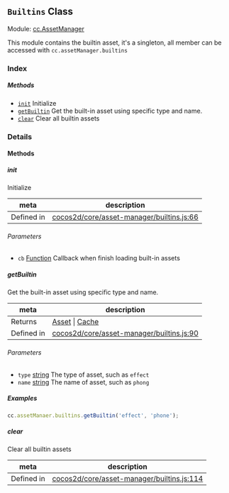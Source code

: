 ## `Builtins` Class



Module: [cc.AssetManager](../modules/cc.AssetManager.md)


This module contains the builtin asset, it's a singleton, all member can be accessed with `cc.assetManager.builtins`



### Index



##### Methods

  - [`init`](#init) Initialize
  - [`getBuiltin`](#getbuiltin) Get the built-in asset using specific type and name.
  - [`clear`](#clear) Clear all builtin assets



### Details




<!-- Method Block -->
#### Methods


##### init

Initialize

| meta | description |
|------|-------------|
| Defined in | [cocos2d/core/asset-manager/builtins.js:66](https://github.com/cocos-creator/engine/blob/f7d50d63228ec3047fe054a2d1e1535e90da2bd1/cocos2d/core/asset-manager/builtins.js#L66) |

###### Parameters
- `cb` <a href="https://developer.mozilla.org/en/JavaScript/Reference/Global_Objects/Function" class="crosslink external" target="_blank">Function</a> Callback when finish loading built-in assets


##### getBuiltin

Get the built-in asset using specific type and name.

| meta | description |
|------|-------------|
| Returns | <a href="../classes/Asset.html" class="crosslink">Asset</a> &#124; <a href="../classes/Cache.html" class="crosslink">Cache</a> 
| Defined in | [cocos2d/core/asset-manager/builtins.js:90](https://github.com/cocos-creator/engine/blob/f7d50d63228ec3047fe054a2d1e1535e90da2bd1/cocos2d/core/asset-manager/builtins.js#L90) |

###### Parameters
- `type` <a href="https://developer.mozilla.org/en/JavaScript/Reference/Global_Objects/String" class="crosslink external" target="_blank">string</a> The type of asset, such as `effect`
- `name` <a href="https://developer.mozilla.org/en/JavaScript/Reference/Global_Objects/String" class="crosslink external" target="_blank">string</a> The name of asset, such as `phong`

##### Examples

```js
cc.assetManaer.builtins.getBuiltin('effect', 'phone');
```

##### clear

Clear all builtin assets

| meta | description |
|------|-------------|
| Defined in | [cocos2d/core/asset-manager/builtins.js:114](https://github.com/cocos-creator/engine/blob/f7d50d63228ec3047fe054a2d1e1535e90da2bd1/cocos2d/core/asset-manager/builtins.js#L114) |




